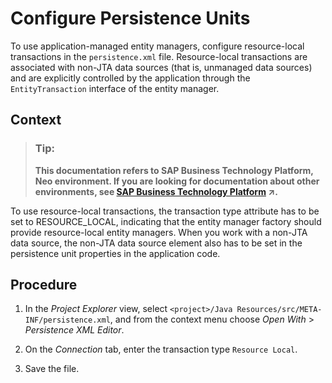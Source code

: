 <!-- loioc017f265b7cd463399470c7d452a0dc3 -->

# Configure Persistence Units

To use application-managed entity managers, configure resource-local transactions in the `persistence.xml` file. Resource-local transactions are associated with non-JTA data sources \(that is, unmanaged data sources\) and are explicitly controlled by the application through the `EntityTransaction` interface of the entity manager.



## Context

> ### Tip:  
> **This documentation refers to SAP Business Technology Platform, Neo environment. If you are looking for documentation about other environments, see [SAP Business Technology Platform](https://help.sap.com/viewer/65de2977205c403bbc107264b8eccf4b/Cloud/en-US/6a2c1ab5a31b4ed9a2ce17a5329e1dd8.html "SAP Business Technology Platform (SAP BTP) is an integrated offering comprised of four technology portfolios: database and data management, application development and integration, analytics, and intelligent technologies. The platform offers users the ability to turn data into business value, compose end-to-end business processes, and build and extend SAP applications quickly.") :arrow_upper_right:.**

To use resource-local transactions, the transaction type attribute has to be set to RESOURCE\_LOCAL, indicating that the entity manager factory should provide resource-local entity managers. When you work with a non-JTA data source, the non-JTA data source element also has to be set in the persistence unit properties in the application code.



## Procedure

1.  In the *Project Explorer* view, select `<project>/Java Resources/src/META-INF/persistence.xml`, and from the context menu choose *Open With* \> *Persistence XML Editor*.

2.  On the *Connection* tab, enter the transaction type `Resource Local`.

3.  Save the file.


